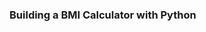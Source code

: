 ### Building a BMI Calculator with Python
[RESOUCE]:(https://youtu.be/ey1VNjU0YbM)
[MY CODE]: (https://github.com/lvbaotram/ProjectPythonYtb/blob/d11753a90ede48751a61c9481de3278a6b2b4361/BMI-Calcucator.py)
